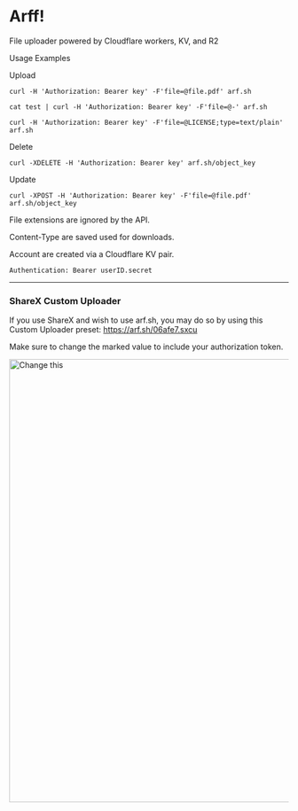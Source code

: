 # Arff!

File uploader powered by Cloudflare workers, KV, and R2

Usage Examples

Upload

`curl -H 'Authorization: Bearer key' -F'file=@file.pdf' arf.sh`

`cat test | curl -H 'Authorization: Bearer key' -F'file=@-' arf.sh`

`curl -H 'Authorization: Bearer key' -F'file=@LICENSE;type=text/plain' arf.sh`

Delete

`curl -XDELETE -H 'Authorization: Bearer key' arf.sh/object_key`

Update

`curl -XPOST -H 'Authorization: Bearer key' -F'file=@file.pdf' arf.sh/object_key`

File extensions are ignored by the API.

Content-Type are saved used for downloads.

Account are created via a Cloudflare KV pair.

`Authentication: Bearer userID.secret`

---

### ShareX Custom Uploader

If you use ShareX and wish to use arf.sh, you may do so by using this Custom Uploader preset: https://arf.sh/06afe7.sxcu

Make sure to change the marked value to include your authorization token.

<img src="https://arf.sh/c5589a.png" alt="Change this" width="800">
